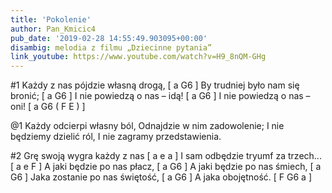 ```yaml
---
title: 'Pokolenie'
author: Pan_Kmicic4
pub_date: '2019-02-28 14:55:49.903095+00:00'
disambig: melodia z filmu „Dziecinne pytania”
link_youtube: https://www.youtube.com/watch?v=H9_8nQM-GHg
---
```


#1
Każdy z nas pójdzie własną drogą, [ a G6  ]
By trudniej było nam się bronić; [ a G6  ]
I nie powiedzą o nas – idą! [ a G6 ] 
I nie powiedzą o nas – oni! [ a G6 ( F E ) ]

@1
Każdy odcierpi własny ból,
Odnajdzie w nim zadowolenie;
I nie będziemy dzielić ról,
I nie zagramy przedstawienia.

#2
Grę swoją wygra każdy z nas [ a e a ]
I sam odbędzie tryumf za trzech... [ a e F ]
A jaki będzie po nas płacz, [ a G6 ]
A jaki będzie po nas śmiech, [ a G6 ]
Jaka zostanie po nas świętość, [ a G6 ]
A jaka obojętność.  [ F G6 a ]